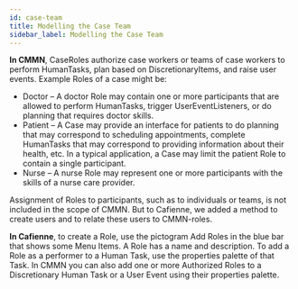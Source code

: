 ```yaml
---
id: case-team
title: Modelling the Case Team
sidebar_label: Modelling the Case Team
---
```


**In CMMN**, CaseRoles authorize case workers or teams of case workers to perform HumanTasks, plan based on DiscretionaryItems, and raise user events. Example Roles of a case might be:

* Doctor – A doctor Role may contain one or more participants that are allowed to perform HumanTasks, trigger UserEventListeners, or do planning that requires doctor skills.
* Patient – A Case may provide an interface for patients to do planning that may correspond to scheduling appointments, complete HumanTasks that may correspond to providing information about their health, etc. In a typical application, a Case may limit the patient Role to contain a single participant.
* Nurse – A nurse Role may represent one or more participants with the skills of a nurse care provider.

Assignment of Roles to participants, such as to individuals or teams, is not included in the scope of CMMN. But to Cafienne, we added a method to create users and to relate these users to CMMN-roles.

**In Cafienne**, to create a Role, use the pictogram Add Roles in the blue bar that shows some Menu Items. A Role has a name and description. To add a Role as a performer to a Human Task, use the properties palette of that Task. In CMMN you can also add one or more Authorized Roles to a Discretionary Human Task or a User Event using their properties palette.